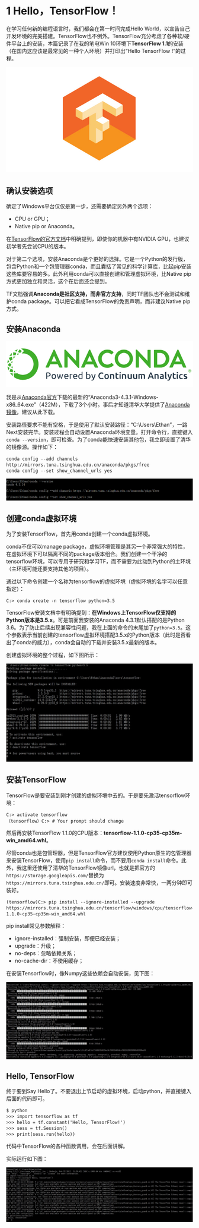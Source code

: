 # 1 Hello，TensorFlow！

在学习任何新的编程语言时，我们都会在第一时间完成Hello World，以宣告自己开发环境的完美搭建。TensorFlow也不例外。TensorFlow充分考虑了各种软/硬件平台上的安装，本篇记录了在我的笔电Win 10环境下**TensorFlow 1.1**的安装（在国内这应该是最常见的一种个人环境）并打印出“Hello TensorFlow !”的过程。

![TensorFlow](img/2017-1-TensorFlow.jpg)

## 确认安装选项

确定了Windows平台仅仅是第一步，还需要确定另外两个选项：

- CPU or GPU；
- Native pip or Anaconda。

在[TensorFlow的官方文档](https://www.tensorflow.org/install/install_windows)中明确提到，即使你的机器中有NVIDIA GPU，也建议初学者先尝试CPU的版本。

对于第二个选项，安装Anaconda是个更好的选择。它是一个Python的发行版，包含Python和一个包管理器conda，而且囊括了常见的科学计算库，比起pip安装这些库要容易的多。此外利用conda可以直接创建和管理虚拟环境，比Native pip方式更加独立和灵活，这个在后面还会提到。

TF文档强调**Anaconda是社区支持，而非官方支持**，同时TF团队也不会测试和维护conda package。可以把它看成TensorFlow的免责声明，而非建议Native pip方式。

## 安装Anaconda

![Anaconda](img/2017-1-Anaconda.jpg)

我是从[Anaconda官方](https://www.continuum.io/downloads)下载的最新的“Anaconda3-4.3.1-Windows-x86_64.exe”（422M），下载了3个小时。事后才知道清华大学提供了[Anaconda镜像](https://mirror.tuna.tsinghua.edu.cn/help/anaconda/)，建议从此下载。

安装路径要求不能有空格，于是使用了默认安装路径：“C:\Users\Ethan”，一路Next安装完毕。安装过程会自动设置Anaconda环境变量。打开命令行，直接键入`conda --version`，即可检查。为了conda能快速安装其他包，我立即设置了清华的镜像源。操作如下：

    conda config --add channels http://mirrors.tuna.tsinghua.edu.cn/anaconda/pkgs/free
    conda config --set show_channel_urls yes

![设置镜像源](img/2017-1-conda.jpg)

## 创建conda虚拟环境

为了安装TensorFlow，首先用conda创建一个conda虚拟环境。

conda不仅可以manage package，虚拟环境管理是其另一个非常强大的特性，在虚拟环境下可以隔离不同的package版本组合。我们创建一个干净的tensorflow环境，可以专用于研究和学习TF，而不需要为此动到Python的主环境（主环境可能还要支持其他的项目）。

通过以下命令创建一个名称为tensorflow的虚拟环境（虚拟环境的名字可以任意指定）：

	C:> conda create -n tensorflow python=3.5

TensorFlow安装文档中有明确提到：**在Windows上TensorFlow仅支持的Python版本是3.5.x**。可是前面我安装的Anaconda 4.3.1默认搭配的是Python 3.6。为了防止后续出现兼容性问题，我在上面的命令的末尾加了`python=3.5`。这个参数表示当前创建的tensorflow虚拟环境搭配3.5.x的Python版本（此时是否看出了conda的威力），conda会自动的下载并安装3.5.x最新的版本。

创建虚拟环境的整个过程，如下图所示：

![创建虚拟环境](img/2017-1-vitual.jpg)

## 安装TensorFlow

TensorFlow是要安装到刚才创建的虚拟环境中去的。于是要先激活tensorflow环境：

	C:> activate tensorflow
	（tensorflow）C:> # Your prompt should change

然后再安装TensorFlow 1.1.0的CPU版本：**tensorflow-1.1.0-cp35-cp35m-win_amd64.whl**。

尽管conda也是包管理器，但是TensorFlow官方建议使用Python原生的包管理器来安装TensorFlow，使用`pip install`命令，而不要用`conda install`命令。此外，我这里还使用了清华的TensorFlow镜像url，也就是把官方的`https://storage.googleapis.com/`替换为`https://mirrors.tuna.tsinghua.edu.cn/`即可。安装速度非常快，一两分钟即可装好。

	(tensorflow)C:> pip install --ignore-installed --upgrade https://mirrors.tuna.tsinghua.edu.cn/tensorflow/windows/cpu/tensorflow-1.1.0-cp35-cp35m-win_amd64.whl 

pip install常见参数解释：

- ignore-installed：强制安装，即便已经安装；
- upgrade：升级；
- no-deps：忽略依赖关系；
- no-cache-dir：不使用缓存；

在安装Tensorflow时，像Numpy这些依赖会自动安装，见下图：

![安装TensorFlow](img/2017-1-InstallTensorFlow.png)

## Hello, TensorFlow

终于要到Say Hello了。不要退出上节启动的虚拟环境，启动python，并直接键入后面的代码即可。

	$ python
	>>> import tensorflow as tf
	>>> hello = tf.constant('Hello, TensorFlow!')
	>>> sess = tf.Session()
	>>> print(sess.run(hello))

代码中TensorFlow的各种函数调用，会在后面讲解。

实际运行如下图：

![Hello, TensorFlow](img/2017-1-HelloTensorFlow.jpg)
